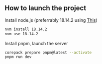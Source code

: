 ## How to launch the project
Install node.js (preferrably 18.14.2 using [This](https://github.com/nvm-sh/nvm))
```bash
nvm install 18.14.2
nvm use 18.14.2
```
Install pnpm, launch the server
```bash
corepack prepare pnpm@latest --activate
pnpm run dev
```